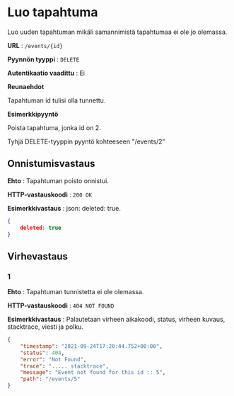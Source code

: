 # Luo tapahtuma

Luo uuden tapahtuman mikäli samannimistä tapahtumaa ei ole jo olemassa.

**URL** : `/events/{id}`

**Pyynnön tyyppi** : `DELETE`

**Autentikaatio vaadittu** : Ei

**Reunaehdot**

Tapahtuman id tulisi olla tunnettu.  

**Esimerkkipyyntö** 

Poista tapahtuma, jonka id on 2.

Tyhjä DELETE-tyyppin pyyntö kohteeseen "/events/2"

## Onnistumisvastaus

**Ehto** : Tapahtuman poisto onnistui.

**HTTP-vastauskoodi** : `200 OK`

**Esimerkkivastaus** : json: deleted: true.

```json
{
    deleted: true
}
```

## Virhevastaus

### 1

**Ehto** : Tapahtuman tunnistetta ei ole olemassa.

**HTTP-vastauskoodi** : `404 NOT FOUND`

**Esimerkkivastaus** : Palautetaan virheen aikakoodi, status, virheen kuvaus, stacktrace, viesti ja polku.

```json
{
    "timestamp": "2021-09-24T17:20:44.752+00:00",
    "status": 404,
    "error": "Not Found",
    "trace": "..... stacktrace",
    "message": "Event not found for this id :: 5",
    "path": "/events/5"
}
```

